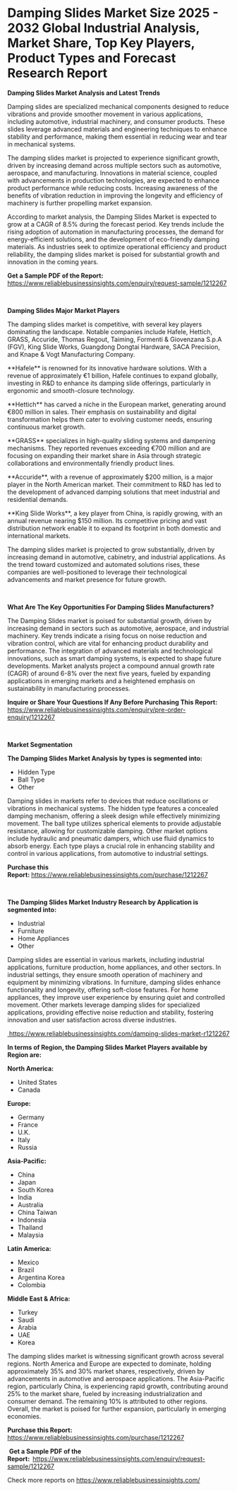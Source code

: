 <p><h1>Damping Slides Market Size 2025 - 2032 Global Industrial Analysis, Market Share, Top Key Players, Product Types and Forecast Research Report</h1></p><p><strong>Damping Slides Market Analysis and Latest Trends</strong></p>
<p><p>Damping slides are specialized mechanical components designed to reduce vibrations and provide smoother movement in various applications, including automotive, industrial machinery, and consumer products. These slides leverage advanced materials and engineering techniques to enhance stability and performance, making them essential in reducing wear and tear in mechanical systems.</p><p>The damping slides market is projected to experience significant growth, driven by increasing demand across multiple sectors such as automotive, aerospace, and manufacturing. Innovations in material science, coupled with advancements in production technologies, are expected to enhance product performance while reducing costs. Increasing awareness of the benefits of vibration reduction in improving the longevity and efficiency of machinery is further propelling market expansion.</p><p>According to market analysis, the Damping Slides Market is expected to grow at a CAGR of 8.5% during the forecast period. Key trends include the rising adoption of automation in manufacturing processes, the demand for energy-efficient solutions, and the development of eco-friendly damping materials. As industries seek to optimize operational efficiency and product reliability, the damping slides market is poised for substantial growth and innovation in the coming years.</p></p>
<p><strong>Get a Sample PDF of the Report:&nbsp;</strong> <a href="https://www.reliablebusinessinsights.com/enquiry/request-sample/1212267?utm_campaign=2296&utm_medium=2&utm_source=Github&utm_content=ia&utm_term=24032025&utm_id=damping-slides">https://www.reliablebusinessinsights.com/enquiry/request-sample/1212267</a></p>
<p>&nbsp;</p>
<p><strong>Damping Slides Major Market Players</strong></p>
<p><p>The damping slides market is competitive, with several key players dominating the landscape. Notable companies include Hafele, Hettich, GRASS, Accuride, Thomas Regout, Taiming, Formenti & Giovenzana S.p.A (FGV), King Slide Works, Guangdong Dongtai Hardware, SACA Precision, and Knape & Vogt Manufacturing Company.</p><p>**Hafele** is renowned for its innovative hardware solutions. With a revenue of approximately €1 billion, Hafele continues to expand globally, investing in R&D to enhance its damping slide offerings, particularly in ergonomic and smooth-closure technology.</p><p>**Hettich** has carved a niche in the European market, generating around €800 million in sales. Their emphasis on sustainability and digital transformation helps them cater to evolving customer needs, ensuring continuous market growth.</p><p>**GRASS** specializes in high-quality sliding systems and dampening mechanisms. They reported revenues exceeding €700 million and are focusing on expanding their market share in Asia through strategic collaborations and environmentally friendly product lines.</p><p>**Accuride**, with a revenue of approximately $200 million, is a major player in the North American market. Their commitment to R&D has led to the development of advanced damping solutions that meet industrial and residential demands.</p><p>**King Slide Works**, a key player from China, is rapidly growing, with an annual revenue nearing $150 million. Its competitive pricing and vast distribution network enable it to expand its footprint in both domestic and international markets.</p><p>The damping slides market is projected to grow substantially, driven by increasing demand in automotive, cabinetry, and industrial applications. As the trend toward customized and automated solutions rises, these companies are well-positioned to leverage their technological advancements and market presence for future growth.</p></p>
<p>&nbsp;</p>
<p><strong>What Are The Key Opportunities For Damping Slides Manufacturers?</strong></p>
<p><p>The Damping Slides market is poised for substantial growth, driven by increasing demand in sectors such as automotive, aerospace, and industrial machinery. Key trends indicate a rising focus on noise reduction and vibration control, which are vital for enhancing product durability and performance. The integration of advanced materials and technological innovations, such as smart damping systems, is expected to shape future developments. Market analysts project a compound annual growth rate (CAGR) of around 6-8% over the next five years, fueled by expanding applications in emerging markets and a heightened emphasis on sustainability in manufacturing processes.</p></p>
<p><strong>Inquire or Share Your Questions If Any Before Purchasing This Report:</strong> <a href="https://www.reliablebusinessinsights.com/enquiry/pre-order-enquiry/1212267?utm_campaign=2296&utm_medium=2&utm_source=Github&utm_content=ia&utm_term=24032025&utm_id=damping-slides">https://www.reliablebusinessinsights.com/enquiry/pre-order-enquiry/1212267</a></p>
<p>&nbsp;</p>
<p><strong>Market Segmentation</strong></p>
<p><strong>The Damping Slides Market Analysis by types is segmented into:</strong></p>
<p><ul><li>Hidden Type</li><li>Ball Type</li><li>Other</li></ul></p>
<p><p>Damping slides in markets refer to devices that reduce oscillations or vibrations in mechanical systems. The hidden type features a concealed damping mechanism, offering a sleek design while effectively minimizing movement. The ball type utilizes spherical elements to provide adjustable resistance, allowing for customizable damping. Other market options include hydraulic and pneumatic dampers, which use fluid dynamics to absorb energy. Each type plays a crucial role in enhancing stability and control in various applications, from automotive to industrial settings.</p></p>
<p><strong>Purchase this Report:&nbsp;</strong><a href="https://www.reliablebusinessinsights.com/purchase/1212267?utm_campaign=2296&utm_medium=2&utm_source=Github&utm_content=ia&utm_term=24032025&utm_id=damping-slides">https://www.reliablebusinessinsights.com/purchase/1212267</a></p>
<p>&nbsp;</p>
<p><strong>The Damping Slides Market Industry Research by Application is segmented into:</strong></p>
<p><ul><li>Industrial</li><li>Furniture</li><li>Home Appliances</li><li>Other</li></ul></p>
<p><p>Damping slides are essential in various markets, including industrial applications, furniture production, home appliances, and other sectors. In industrial settings, they ensure smooth operation of machinery and equipment by minimizing vibrations. In furniture, damping slides enhance functionality and longevity, offering soft-close features. For home appliances, they improve user experience by ensuring quiet and controlled movement. Other markets leverage damping slides for specialized applications, providing effective noise reduction and stability, fostering innovation and user satisfaction across diverse industries.</p></p>
<p><a href="https://www.reliablebusinessinsights.com/damping-slides-market-r1212267?utm_campaign=2296&utm_medium=2&utm_source=Github&utm_content=ia&utm_term=24032025&utm_id=damping-slides">&nbsp;https://www.reliablebusinessinsights.com/damping-slides-market-r1212267</a></p>
<p><strong>In terms of Region, the Damping Slides Market Players available by Region are:</strong></p>
<p>
    <p> <strong> North America: </strong>
        <ul>
            <li>United States</li>
            <li>Canada</li>
        </ul>
        </p> 
    <p> <strong> Europe: </strong>
        <ul>
            <li>Germany</li>
            <li>France</li>
            <li>U.K.</li>
            <li>Italy</li>
            <li>Russia</li>
        </ul>
        </p> 
    <p> <strong> Asia-Pacific: </strong>
        <ul>
            <li>China</li>
            <li>Japan</li>
            <li>South Korea</li>
            <li>India</li>
            <li>Australia</li>
            <li>China Taiwan</li>
            <li>Indonesia</li>
            <li>Thailand</li>
            <li>Malaysia</li>
        </ul>
        </p> 
    <p> <strong> Latin America: </strong>
        <ul>
            <li>Mexico</li>
            <li>Brazil</li>
            <li>Argentina Korea</li>
            <li>Colombia</li>
        </ul>
        </p> 
    <p> <strong> Middle East & Africa: </strong>
        <ul>
            <li>Turkey</li>
            <li>Saudi</li>
            <li>Arabia</li>
            <li>UAE</li>
            <li>Korea</li>
        </ul>
    </p>
    </p>
<p><p>The damping slides market is witnessing significant growth across several regions. North America and Europe are expected to dominate, holding approximately 35% and 30% market shares, respectively, driven by advancements in automotive and aerospace applications. The Asia-Pacific region, particularly China, is experiencing rapid growth, contributing around 25% to the market share, fueled by increasing industrialization and consumer demand. The remaining 10% is attributed to other regions. Overall, the market is poised for further expansion, particularly in emerging economies.</p></p>
<p><strong>Purchase this Report: </strong><a href="https://www.reliablebusinessinsights.com/purchase/1212267?utm_campaign=2296&utm_medium=2&utm_source=Github&utm_content=ia&utm_term=24032025&utm_id=damping-slides">https://www.reliablebusinessinsights.com/purchase/1212267</a></p>
<p>&nbsp;<strong>Get a Sample PDF of the Report:&nbsp;&nbsp;</strong><a href="https://www.reliablebusinessinsights.com/enquiry/request-sample/1212267?utm_campaign=2296&utm_medium=2&utm_source=Github&utm_content=ia&utm_term=24032025&utm_id=damping-slides">https://www.reliablebusinessinsights.com/enquiry/request-sample/1212267</a></p>
<p><strong></strong></p>
<p>Check more reports on <a href="https://www.reliablebusinessinsights.com/?utm_campaign=2296&utm_medium=2&utm_source=Github&utm_content=ia&utm_term=24032025&utm_id=damping-slides">https://www.reliablebusinessinsights.com/</a></p>